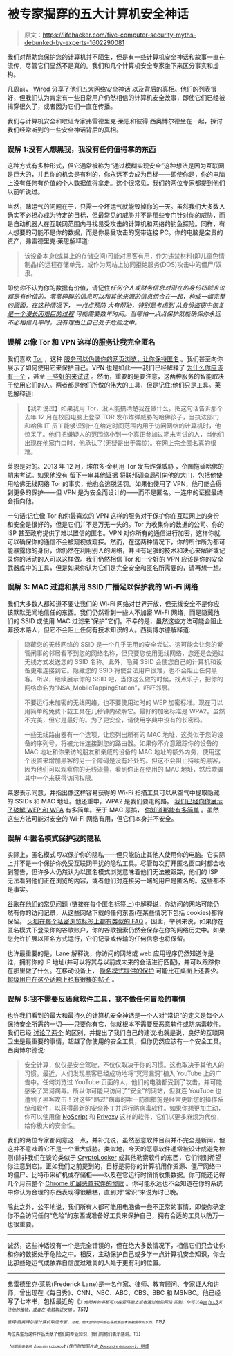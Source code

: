 # 被专家揭穿的五大计算机安全神话

> 原文：<https://lifehacker.com/five-computer-security-myths-debunked-by-experts-1602290081>

我们对帮助您保护您的计算机并不陌生，但是有一些计算机安全神话和故事一直在流传，尽管它们显然不是真的。我们和几个计算机安全专家坐下来区分事实和虚构。



几周前， [Wired 分享了他们五大网络安全神话](http://www.wired.com/2014/07/debunking-5-major-cyber-security-myths/) 以及背后的真相。他们的列表很好，但我们认为肯定有一些日常用户仍然相信的计算机安全故事，即使它们已经被揭穿很久了，或者因为它们一直在传播。

我们与计算机安全和取证专家弗雷德里克·莱恩和彼得·西奥博尔德坐在一起，探讨我们经常听到的一些安全神话背后的真相。

### 误解 1:没有人想黑我，我没有任何值得拿的东西

这种方式有多种形式，但它通常被称为“通过模糊实现安全”这种想法是因为互联网是巨大的，并且你的机会是有利的，你永远不会成为目标——即使你是，你的电脑上没有任何有价值的个人数据值得拿走。这个很常见，我们的两位专家都提到他们以前听说过。

当然，赌运气的问题在于，只需一个坏运气就能毁掉你的一天。虽然我们大多数人确实不必担心成为特定的目标，但最常见的威胁并不是那些专门针对你的威胁，而是自动机器人在互联网范围内寻找易受攻击的计算机和网络的钓鱼探险。同样，有人想要的可能不是你的数据，而是你易受攻击的宽带连接 PC。你的电脑是宝贵的资产，弗雷德里克·莱恩解释道:

> 该设备本身(或其上的存储空间)可能对黑客有用，作为违禁材料(即儿童色情制品)的远程存储单元，或作为网站上协同拒绝服务(DOS)攻击中的僵尸/奴隶。

即使*你*不认为你的数据有价值，请记住*任何个人或财务信息对潜在的身份窃贼来说都是有价值的。零零碎碎的信息可以和其他来源的信息组合在一起，构成一幅完整的画面。在这种情况下， [一点点预防](https://lifehacker.com/how-to-protect-yourself-from-online-fraud-and-identity-5858197) 大有帮助，特别是考虑到 [从身份盗窃中恢复是一个漫长而艰巨的过程](http://lifehacker.com/five-steps-to-take-immediately-if-youre-the-victim-of-1507265334) 可能需要数年时间。当哪怕一点点保护就能确保你永远不必相信几率时，没有理由让自己处于危险之中。*

### 误解 2:像 Tor 和 VPN 这样的服务让我完全匿名

我们喜欢 [Tor](https://www.torproject.org/) ，这种 [服务可以伪装你的网页浏览，让你保持匿名](https://lifehacker.com/what-is-tor-and-should-i-use-it-1527891029) 。我们甚至向你展示了如何使用它来保护自己。VPN 也是如此——我们已经解释了 [为什么你应该有一个](http://lifehacker.com/why-you-should-be-using-a-vpn-and-how-to-choose-one-5940565) ，甚至 [一些好的来试试](http://lifehacker.com/five-best-vpn-service-providers-5935863) 。然而，重要的是要注意，这两种服务的智能取决于使用它们的人。两者都是他们所做的伟大的工具，但是记住:他们只是工具。莱恩解释道:

> 【我听说过】如果我用 Tor，没人能搞清楚我在做什么。把这句话告诉那个去年 12 月在校园电脑上登录 TOR 发布炸弹威胁的哈佛孩子，当执法部门和哈佛 IT 员工能够识别出在给定时间范围内用于访问网络的计算机时，他惊呆了。他们把嫌疑人的范围缩小到一个真正参加过期末考试的人，当他们出现在他家门口时，他承认了(无疑是出于震惊)。在网上完全匿名真的很难。

莱恩是对的。2013 年 12 月，埃尔多·金利用 Tor 发布炸弹威胁 ，企图拖延哈佛的期末考试。如果他没有 [留下一串其他证据](http://www.forbes.com/sites/runasandvik/2013/12/18/harvard-student-receives-f-for-tor-failure-while-sending-anonymous-bomb-threat/) 将联邦调查局引向他的大门，包括他使用哈佛无线网络 Tor 的事实，他也会逃脱惩罚。如果他使用了 VPN，他可能会得到更多的保护——但 VPN 是为安全而设计的——而不是匿名。一连串的证据最终会指向他。

一句话:记住像 Tor 和你最喜欢的 VPN 这样的服务对于保护你在互联网上的身份和安全是很好的，但是它们并不是万无一失的。Tor 为收集你的数据的公司、你的 ISP 甚至政府提供了难以置信的匿名。VPN 对你所有的通信进行加密，这样你就可以确保你的通信不会被窥视或窥探。然而，在这两种情况下，你的所作所为都可能暴露你的身份，你仍然在利用别人的网络，并且有足够的技术和决心来解密或记录你的活动的人可以这样做。我们仍然相信 Tor 和一个好的 VPN 应该是你的安全武器库中的工具，但是如果你认为它们是完全安全和匿名所需要的，请再想一想。

### 误解 3: MAC 过滤和禁用 SSID 广播足以保护我的 Wi-Fi 网络

我们大多数人都知道不要让我们的 Wi-Fi 网络对世界开放，但无线安全不是你应该默默无闻地信任的东西。我们仍然看到一些人不加密 Wi-Fi 网络，而是隐藏他们的 SSID 或使用 MAC 过滤来“保护”它们。不幸的是，虽然这些方法可能会阻止非技术路人，但它不会阻止任何有技术知识的人。西奥博尔德解释道:

> 隐藏您的无线网络的 SSID 是一个几乎无用的安全尝试。这可能会让您的爱管闲事的邻居看不到您的网络名称，但只要您使用无线网络，您还是会通过无线方式发送您的 SSID 名称。此外，隐藏 SSID 会使您自己的计算机和设备更难连接到它。隐藏您的 SSID 将使合法用户很难，也不会阻止任何黑客。所以，继续展示你的 SSID 吧，当你这么做的时候，找点乐子，把你的网络命名为“NSA_MobileTappingStation”，吓吓邻居。
> 
> 不要运行未加密的无线网络，也不要使用过时的 WEP 加密标准。现在可以用简单的免费下载工具在几秒钟内破解它。最好的加密标准是 WPA2。虽然不完美，但它是最好的。为了更安全，请使用字典中没有的长密码。
> 
> 一些无线路由器有一个选项，让您列出所有的 MAC 地址，这类似于您的设备的序列号，将被允许连接到您的路由器。如果你不介意跟踪你的设备的 MAC 地址和你来访的朋友和亲戚的设备的 MAC 地址的额外内务，使用这个设置来增加黑客的另一个障碍是没有坏处的。但这不会阻止持续的黑客，因为他们可以观察你的无线流量，看到你正在使用的 MAC 地址，然后欺骗其中一个来获得访问权限。

莱恩表示同意，并指出像这样容易获得的 Wi-Fi 扫描工具可以从空气中提取隐藏的 SSIDs 和 MAC 地址。他还重申，WPA2 是我们要走的路。 [我们已经向你展示了破解 WEP 和 WPA](https://lifehacker.com/how-to-crack-a-wi-fi-password-5953047) 有多简单。至于 MAC 恶搞， [你知道那能有多简单](http://lifehacker.com/circumvent-wi-fi-time-limits-at-coffee-shops-by-spoofin-5916339) 。虽然这些方法可能对安全的 Wi-Fi 网络有用，但它们本身并不安全。

### 误解 4:匿名模式保护我的隐私

实际上，匿名模式*可以*保护你的隐私——但只能防止其他人使用你的电脑。它实际上并不是一个保护你免受互联网干扰的隐私工具。尽管每次打开匿名窗口时都会收到警告，但许多人仍然认为以匿名模式浏览意味着他们无法被跟踪，他们的 ISP 无法看到他们正在浏览的内容，或者他们对连接另一端的用户是匿名的。这些都不是事实。

[谷歌在他们的常见问题](https://support.google.com/chrome/answer/95464) (链接在每个匿名标签上)中解释说，你访问的网站可能仍然有你的访问记录，从这些网站下载的任何东西(在某些情况下包括 cookies)都将保留。 [火狐在每个私密浏览标签上都有类似的 FAQ](https://support.mozilla.org/en-US/kb/private-browsing-browse-web-without-saving-info?redirectlocale=en-US&as=u&redirectslug=Private+Browsing) 。因此，举例来说，如果你在匿名模式下登录你的谷歌账户，你的谷歌搜索仍然会保存在你的网络历史中。如果您允许扩展以匿名方式运行，它们记录或传输的任何信息也将保留。

也许最重要的是，Lane 解释说，你访问的网站或 web 应用程序仍然知道你是谁，拥有你的 IP 地址(并可以将其与以前或未来的会话进行匹配)，并可以跟踪你在那里做了什么。在移动设备上， [隐名模式提供的保护](http://www.theverge.com/2013/10/3/4797968/chrome-for-ios-incognito-mode-not-private-bug) 可能比在桌面上还要少。 [超级用户在这个话题上也有很棒的帖子](http://superuser.com/questions/416192/google-chrome-how-safe-is-incognito-mode) 。

### 误解 5:我不需要反恶意软件工具，我不做任何冒险的事情

也许我们看到的最大和最持久的计算机安全神话是一个人对“常识”的定义是每个人保持安全所需的一切——只要你有它，你就根本不需要反恶意软件或防病毒软件。我们已经 [讨论了两个](https://lifehacker.com/the-difference-between-antivirus-and-anti-malware-and-1176942277) 的区别，并提出了我们自己的建议:也就是说，良好的互联网卫生是最重要的事情，超越了你使用的安全工具，但你仍然应该有一个安全工具。西奥博尔德说:

> 安全计算，仅仅是安全驾驶，不仅仅取决于你的习惯。这也取决于其他人的习惯。最近，人们发现黑客已经成功地将“冥河漏洞”植入 YouTube 上的广告中。任何浏览过 YouTube 页面的人，他们的电脑都受到了攻击，并可能感染了冥河病毒。所以你可能只访问了“安全”的网站，但就连 YouTube 也遭到了黑客攻击！对这些“路过”病毒的唯一防御措施是经常更新您的操作系统和软件，以获得最新的安全补丁并运行防病毒软件。如果你想更加主动，你可以使用像 [NoScript](http://noscript.net/) 和 [Privoxy](http://www.privoxy.org/) 这样的软件，它们以更多麻烦为代价，给你极大的安全性。

我们的两位专家都同意这一点，并补充说，虽然恶意软件目前并不完全是新闻，但这并不意味着它不是一个重大威胁。类似地，今天的恶意软件通常被设计成避免检测(除非我们在谈论类似于 [CryptoLocker](http://en.wikipedia.org/wiki/CryptoLocker) 或其他勒索软件的东西，它们特别希望你注意到它)。正如我们之前提到的，目标是将你的计算机用作资源、僵尸网络中的僵尸、比特币采矿机或存储柜——以及在它运行时悄悄收集数据。你可能还记得几个月前整个 [Chrome 扩展恶意软件的惨败](https://lifehacker.com/many-browser-extensions-have-become-adware-or-malware-1505117457) 。你可能永远也不会知道在你的系统中你认为合理的东西表现得很糟糕，直到对“常识”来说为时已晚。

除此之外，公平地说，我们所有人都可能用电脑做一些不正常的事情，即使你确定你不会访问任何“危险”的东西或准备好工具来保护自己，拥有合适的工具以防万一也很重要。

* * *

诚然，这些神话没有一个是完全错误的，但在绝大多数情况下，相信它们只会让你和你的数据处于危险之中。相反，主动保护自己或多学一点计算机安全知识，你会比那些碰运气或依靠自信度过难关的人处于更有利的位置。

* * *

弗雷德里克·莱恩(Frederick Lane)是一名作家、律师、教育顾问、专家证人和讲师，曾出现在《每日秀》、CNN、NBC、ABC、CBS、BBC 和 MSNBC。他已经写了七本书，包括最近的《[*<small></small>*](http://lifehacker.com/www.cybertrapsfortheyoung.com)<small>*<small>》他所有的书都可以在亚马逊上或者通过他的网站</small>* *<small>买到。你可以在</small>*[*<small>@ fs L3</small>*](https://twitter.com/fsl3)*<small>关注他的推特，或者在</small>* [*<small>电脑取证文摘</small>*](http://www.computerforensicsdigest.com/) *<small>。</small>T51】*</small>

<small>*<small>彼得·西奥博尔德计算机取证专家、</small>*[*<small></small>*](http://tcforensics.com/)<small>*<small>总裁。他大部分时间都在寻找那些本该被删除的东西。</small>T15】*</small></small>

<small><small>两位先生为这件作品贡献了他们的专业知识，我们向他们表示感谢。T3】</small></small>

<small><small><small>*【标题图像使用*</small><small>*【maksim kabakou】*</small>*(快门附加图片由*[<small>*【Alexandre dulaunoy】*</small><small>*，*</small> 组成](https://www.flickr.com/photos/adulau/9464930917)</small></small> 

<small><small></small></small>